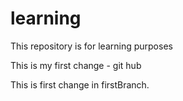 # learning
This repository is for learning purposes

This is my first change - git hub

This is first change in firstBranch.

